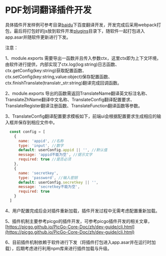 # PDF划词翻译插件开发

具体插件开发样例可参考目录[baidu](https://github.com/WCX1024979076/simple_pdf_translator_plugins/tree/master/baidu)下百度翻译开发，开发完成后采用webpack打包，最后将打包好的js放到软件开发[plugins](https://github.com/WCX1024979076/simple_pdf_translator/tree/master/plugins)目录下，随软件一起打包进入app.asar并随软件更新进行下发。

注意：

1、module.exports 需要导出一函数并且传入参数ctx，这里ctx即为上下文环境，由软件进行提供，内部实现了ctx.log(log:string)日志函数、ctx.getConfig(key:string)获取配置函数、ctx.setConfig(key:string,value:object)保存配置函数、ctx.finishTranslate(translatr_str:string)翻译完成回调函数。

2、module.exports 导出的函数需返回TranslateName翻译英文标注名称、TranslateZhName翻译中文名称、TranslateConfig翻译配置要求、TranslateRegister翻译注册函数、TranslateFunction翻译函数等参数。

3、TranslateConfig翻译配置要求模板如下，前端ui会根据配置要求生成相应的输入框并保存到相应文件中。

```js
  const config = [
    {
      name: 'appid', //名称
      type: 'input', //数字
      default: userConfig.appid || '', //默认值
      message: 'appid不能为空', //提示文字
      required: true //是否必须
    },
    {
      name: 'secretkey', 
      type: 'password', //输入密钥
      default: userConfig.secretkey || '',
      message: 'secretkey不能为空',
      required: true
    }  
  ]
```

4、用户配置完成后会对插件重新加载，插件开发过程中无需考虑配置重新加载。

5、插件机制主要参考picgo的插件开发，可参考picgo插件开发的相关文章，[https://picgo.github.io/PicGo-Core-Doc/zh/dev-guide/cli.html](https://picgo.github.io/PicGo-Core-Doc/zh/dev-guide/cli.html)

6、目前插件机制依赖于软件进行下发（将插件打包进入app.asar并在运行时加载），后期考虑进行利用npm库来进行插件加载与升级。

